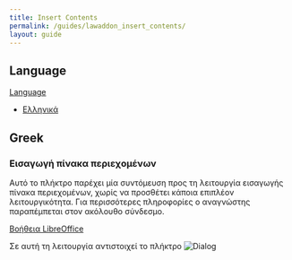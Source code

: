 ```yaml
---
title: Insert Contents
permalink: /guides/lawaddon_insert_contents/
layout: guide
---
```



## Language
<div class="btn-group">
  <a href="#" class="btn btn-primary">Language</a>
  <a href="#" class="btn btn-primary dropdown-toggle" data-toggle="dropdown"><span class="caret"></span></a>
  <ul class="dropdown-menu">
    <li><a href="#greek">Ελληνικά</a></li>
  </ul>
</div>

## Greek
### Εισαγωγή πίνακα περιεχομένων 
Αυτό το πλήκτρο παρέχει μία συντόμευση προς τη λειτουργία εισαγωγής πίνακα περιεχομένων, χωρίς να προσθέτει κάποια επιπλέον λειτουργικότητα. Για περισσότερες πληροφορίες ο αναγνώστης παραπέμπεται στον ακόλουθο σύνδεσμο.

[Βοήθεια LibreOffice](https://help.libreoffice.org/Writer/Creating_a_Table_of_Contents/el)

Σε αυτή τη λειτουργία αντιστοιχεί το πλήκτρο ![Dialog](../../img/help/lawaddon/help_icon_contents.png)